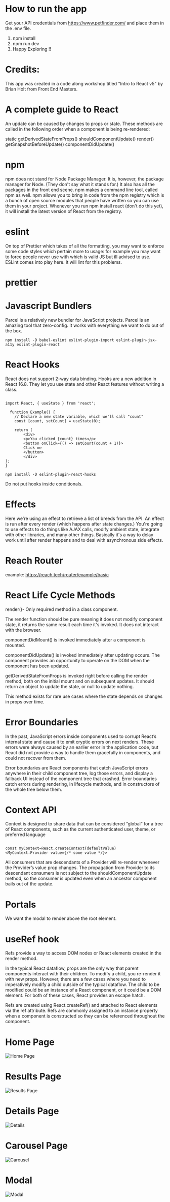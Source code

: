 # How to run the app
Get your API credentials from https://www.petfinder.com/ and place them in the .env file.
1. npm install
2. npm run dev
3. Happy Exploring !!

# Credits: 
This app was created in a code along workshop titled "Intro to React v5" by Brian Holt from Front End Masters.


# A complete guide to React

An update can be caused by changes to props or state. These methods are called in the following order when a component is being re-rendered:

static getDerivedStateFromProps()
shouldComponentUpdate()
render()
getSnapshotBeforeUpdate()
componentDidUpdate()

# npm

npm does not stand for Node Package Manager. It is, however, the package manager for Node. (They don't say what it stands for.) It also has all the packages in the front end scene. npm makes a command line tool, called npm as well. npm allows you to bring in code from the npm registry which is a bunch of open source modules that people have written so you can use them in your project. Whenever you run npm install react (don't do this yet), it will install the latest version of React from the registry.

# eslint

On top of Prettier which takes of all the formatting, you may want to enforce some code styles which pertain more to usage: for example you may want to force people never use with which is valid JS but ill advised to use. ESLint comes into play here. It will lint for this problems.

# prettier

# Javascript Bundlers

Parcel is a relatively new bundler for JavaScript projects. Parcel is an amazing tool that zero-config. It works with everything we want to do out of the box.

    npm install -D babel-eslint eslint-plugin-import eslint-plugin-jsx-a11y eslint-plugin-react



# React Hooks

React does not support 2-way data binding. Hooks are a new addition in React 16.8. They let you use state and other React features without writing a class.

```

import React, { useState } from 'react';

  function Example() {
    // Declare a new state variable, which we'll call "count"
    const [count, setCount] = useState(0);

    return (
        <div>
        <p>You clicked {count} times</p>
        <button onClick={() => setCount(count + 1)}>
        Click me
        </button>
        </div>
);
}

```

```
npm install -D eslint-plugin-react-hooks
```

Do not put hooks inside conditionals.

# Effects

Here we're using an effect to retrieve a list of breeds from the API. An effect is run after every render (which happens after state changes.) You're going to use effects to do things like AJAX calls, modify ambient state, integrate with other libraries, and many other things. Basically it's a way to delay work until after render happens and to deal with asynchronous side effects.

# Reach Router
example: https://reach.tech/router/example/basic

# React Life Cycle Methods

render()- Only required method in a class component.

The render function should be pure meaning it does not modify component state, it returns the same result each time it's invoked. It does not interact with the browser.

componentDidMount() is invoked immediately after a component is mounted.

componentDidUpdate() is invoked immediately after updating occurs. The component provides an opportunity to operate on the DOM when the component has been updated.

getDerivedStateFromProps is invoked right before calling the render method, both on the initial mount and on subsequent updates. It should return an object to update the state, or null to update nothing.

This method exists for rare use cases where the state depends on changes in props over time.

# Error Boundaries

In the past, JavaScript errors inside components used to corrupt React’s internal state and cause it to emit cryptic errors on next renders. These errors were always caused by an earlier error in the application code, but React did not provide a way to handle them gracefully in components, and could not recover from them.

Error boundaries are React components that catch JavaScript errors anywhere in their child component tree, log those errors, and display a fallback UI instead of the component tree that crashed. Error boundaries catch errors during rendering, in lifecycle methods, and in constructors of the whole tree below them.

# Context API

Context is designed to share data that can be considered “global” for a tree of React components, such as the current authenticated user, theme, or preferred language

```

const myContext=React.createContext(defaultValue)
<MyContext.Provider value={/* some value */}>

```

All consumers that are descendants of a Provider will re-render whenever the Provider’s value prop changes. The propagation from Provider to its descendant consumers is not subject to the shouldComponentUpdate method, so the consumer is updated even when an ancestor component bails out of the update.

# Portals

We want the modal to render above the root element.

# useRef hook

Refs provide a way to access DOM nodes or React elements created in the render
method.

In the typical React dataflow, props are the only way that parent components interact with their children. To modify a child, you re-render it with new props. However, there are a few cases where you need to imperatively modify a child outside of the typical dataflow. The child to be modified could be an instance of a React component, or it could be a DOM element. For both of these cases, React provides an escape hatch.

Refs are created using React.createRef() and attached to React elements via the ref attribute. Refs are commonly assigned to an instance property when a component is constructed so they can be referenced throughout the component.

# Home Page

![Home Page](https://user-images.githubusercontent.com/15992276/55453865-a2c37d80-55ab-11e9-8ce3-cffd4cd00093.JPG)

# Results Page

![Results Page](https://user-images.githubusercontent.com/15992276/55453894-bd95f200-55ab-11e9-8529-45e4689de155.JPG)

# Details Page

![Details](https://user-images.githubusercontent.com/15992276/55453911-cbe40e00-55ab-11e9-865f-d841505a0356.JPG)


# Carousel Page

![Carousel](https://user-images.githubusercontent.com/15992276/55453939-e3bb9200-55ab-11e9-974b-befc444b8a73.JPG)

# Modal

![Modal](https://user-images.githubusercontent.com/15992276/55454187-e4085d00-55ac-11e9-81c4-b28b46726c31.JPG)



